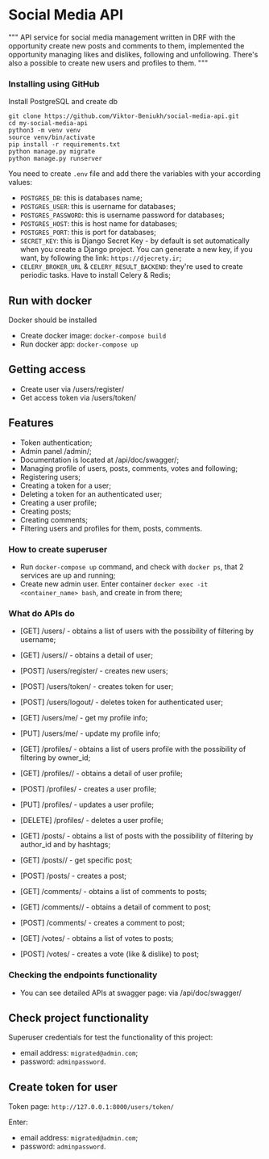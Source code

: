 # Social Media API 

"""
API service for social media management written in DRF 
with the opportunity create new posts and comments to them, 
implemented the opportunity managing likes and dislikes, following and unfollowing. 
There's also a possible to create new users and profiles to them.
"""

### Installing using GitHub

Install PostgreSQL and create db

```shell
git clone https://github.com/Viktor-Beniukh/social-media-api.git
cd my-social-media-api
python3 -m venv venv
source venv/bin/activate
pip install -r requirements.txt
python manage.py migrate
python manage.py runserver   
```
You need to create `.env` file and add there the variables with your according values:
- `POSTGRES_DB`: this is databases name;
- `POSTGRES_USER`: this is username for databases;
- `POSTGRES_PASSWORD`: this is username password for databases;
- `POSTGRES_HOST`: this is host name for databases;
- `POSTGRES_PORT`: this is port for databases;
- `SECRET_KEY`: this is Django Secret Key - by default is set automatically when you create a Django project.
                You can generate a new key, if you want, by following the link: `https://djecrety.ir`;
- `CELERY_BROKER_URL` & `CELERY_RESULT_BACKEND`: they're used to create periodic tasks. Have to install Celery & Redis;

  
## Run with docker

Docker should be installed

- Create docker image: `docker-compose build`
- Run docker app: `docker-compose up`


## Getting access

- Create user via /users/register/
- Get access token via /users/token/


## Features

- Token authentication;
- Admin panel /admin/;
- Documentation is located at /api/doc/swagger/;
- Managing profile of users, posts, comments, votes and following;
- Registering users;
- Creating a token for a user;
- Deleting a token for an authenticated user;
- Creating a user profile;
- Creating posts;
- Creating comments;
- Filtering users and profiles for them, posts, comments.

### How to create superuser
- Run `docker-compose up` command, and check with `docker ps`, that 2 services are up and running;
- Create new admin user. Enter container `docker exec -it <container_name> bash`, and create in from there;

### What do APIs do
- [GET] /users/ - obtains a list of users with the possibility of filtering by username;
- [GET] /users/<id>/ - obtains a detail of user;
- [POST] /users/register/ - creates new users;
- [POST] /users/token/ - creates token for user;
- [POST] /users/logout/ - deletes token for authenticated user;
- [GET]  /users/me/ - get my profile info;
- [PUT]  /users/me/ - update my profile info;

- [GET] /profiles/ - obtains a list of users profile with the possibility of filtering by owner_id;
- [GET] /profiles/<id>/ - obtains a detail of user profile;
- [POST] /profiles/ - creates a user profile;
- [PUT] /profiles/ - updates a user profile;
- [DELETE] /profiles/ - deletes a user profile;

- [GET] /posts/ - obtains a list of posts with the possibility of filtering by author_id and by hashtags;
- [GET] /posts/<id>/ - get specific post;
- [POST] /posts/ - creates a post;

- [GET] /comments/ - obtains a list of comments to posts;
- [GET] /comments/<id>/ - obtains a detail of comment to post;
- [POST] /comments/ - creates a comment to post;

- [GET] /votes/ - obtains a list of votes to posts;
- [POST] /votes/ - creates a vote (like & dislike) to post;


### Checking the endpoints functionality
- You can see detailed APIs at swagger page: via /api/doc/swagger/


## Check project functionality

Superuser credentials for test the functionality of this project:
- email address: `migrated@admin.com`;
- password: `adminpassword`.


## Create token for user

Token page: `http://127.0.0.1:8000/users/token/`

Enter:
- email address: `migrated@admin.com`;
- password: `adminpassword`.

